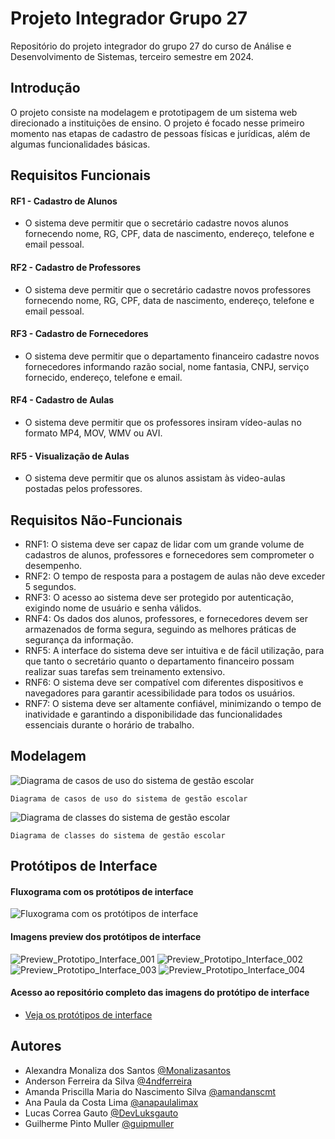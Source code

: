 # Projeto Integrador Grupo 27
Repositório do projeto integrador do grupo 27 do curso de Análise e Desenvolvimento de Sistemas, terceiro semestre em 2024.

## Introdução

O projeto consiste na modelagem e prototipagem de um sistema web direcionado a instituições de ensino. O projeto é focado nesse primeiro momento nas etapas de cadastro de pessoas físicas e jurídicas, além de algumas funcionalidades básicas. 

## Requisitos Funcionais

#### RF1 - Cadastro de Alunos
- O sistema deve permitir que o secretário cadastre novos alunos fornecendo nome, RG, CPF, data de nascimento, endereço, telefone e email pessoal.
#### RF2 - Cadastro de Professores
- O sistema deve permitir que o secretário cadastre novos professores fornecendo nome, RG, CPF, data de nascimento, endereço, telefone e email pessoal.
#### RF3 - Cadastro de Fornecedores
- O sistema deve permitir que o departamento financeiro cadastre novos fornecedores informando razão social, nome fantasia, CNPJ, serviço fornecido, endereço, telefone e email.
#### RF4 - Cadastro de Aulas
- O sistema deve permitir que os professores insiram vídeo-aulas no formato MP4, MOV, WMV ou AVI.
#### RF5 - Visualização de Aulas
- O sistema deve permitir que os alunos assistam às video-aulas postadas pelos professores.
  
## Requisitos Não-Funcionais

- RNF1: O sistema deve ser capaz de lidar com um grande volume de cadastros de alunos, professores e fornecedores sem comprometer o desempenho.
- RNF2: O tempo de resposta para a postagem de aulas não deve exceder 5 segundos.
- RNF3: O acesso ao sistema deve ser protegido por autenticação, exigindo nome de usuário e senha válidos.
- RNF4: Os dados dos alunos, professores, e fornecedores devem ser armazenados de forma segura, seguindo as melhores práticas de segurança da informação.
- RNF5: A interface do sistema deve ser intuitiva e de fácil utilização, para que tanto o secretário quanto o departamento financeiro possam realizar suas tarefas sem treinamento extensivo.
- RNF6: O sistema deve ser compatível com diferentes dispositivos e navegadores para garantir acessibilidade para todos os usuários.
- RNF7: O sistema deve ser altamente confiável, minimizando o tempo de inatividade e garantindo a disponibilidade das funcionalidades essenciais durante o horário de trabalho.

## Modelagem

![Diagrama de casos de uso do sistema de gestão escolar](https://github.com/guipmuller/ADS_Senac2024_PI_3sem_G27/blob/readme-docs/files/public/images/diagrama-casos-uso-sistema-gestao-escolar.png)
    
    Diagrama de casos de uso do sistema de gestão escolar

![Diagrama de classes do sistema de gestão escolar](https://github.com/guipmuller/ADS_Senac2024_PI_3sem_G27/blob/readme-docs/files/public/images/diagrama-classes-sistema-gestao-escolar.png)
    
    Diagrama de classes do sistema de gestão escolar

## Protótipos de Interface

#### Fluxograma com os protótipos de interface
![Fluxograma com os protótipos de interface](https://github.com/guipmuller/ADS_Senac2024_PI_3sem_G27/blob/andSilva/files/public/images/fluxogramaDePaginas.png)

#### Imagens preview dos protótipos de interface
![Preview_Prototipo_Interface_001](https://github.com/guipmuller/ADS_Senac2024_PI_3sem_G27/blob/readme-docs/files/public/images/%5BDCU01%5D%20Gerenciamento%20de%20aulas%20(2).jpg)
![Preview_Prototipo_Interface_002](https://github.com/guipmuller/ADS_Senac2024_PI_3sem_G27/blob/readme-docs/files/public/images/%5BDCU01%5D%20Gerenciamento%20de%20aulas.jpg)
![Preview_Prototipo_Interface_003](https://github.com/guipmuller/ADS_Senac2024_PI_3sem_G27/blob/readme-docs/files/public/images/%5BDCU02%5D%20Matr%C3%ADcula%20de%20Alunos%20e%20Professores.jpg)
![Preview_Prototipo_Interface_004](https://github.com/guipmuller/ADS_Senac2024_PI_3sem_G27/blob/readme-docs/files/public/images/%5BDCU03%5D%20Cadastro%20de%20Fornecedores.jpg)

#### Acesso ao repositório completo das imagens do protótipo de interface
- [Veja os protótipos de interface]([https://www.canva.com/design/DAGFI0FqVio/rBTow_PD38vf3O_ys_F2jA/edit](https://www.canva.com/design/DAGFI0FqVio/_fmequIOBjY31sgaNDH46Q/watch?utm_content=DAGFI0FqVio&utm_campaign=designshare&utm_medium=link&utm_source=editor))

## Autores

- Alexandra Monaliza dos Santos [@Monalizasantos](https://www.github.com/Monalizasantos)
- Anderson Ferreira da Silva [@4ndferreira](https://www.github.com/4ndferreira)
- Amanda Priscilla Maria do Nascimento Silva [@amandanscmt](https://www.github.com/amandanscmt)
- Ana Paula da Costa Lima [@anapaulalimax](https://www.github.com/anapaulalimax)
- Lucas Correa Gauto [@DevLuksgauto](https://www.github.com/DevLuksgauto)
- Guilherme Pinto Muller [@guipmuller](https://www.github.com/guipmuller)
